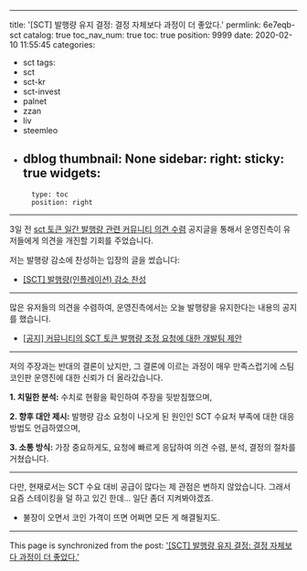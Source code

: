 
---
title: '[SCT] 발행량 유지 결정: 결정 자체보다 과정이 더 좋았다.'
permlink: 6e7eqb-sct
catalog: true
toc_nav_num: true
toc: true
position: 9999
date: 2020-02-10 11:55:45
categories:
- sct
tags:
- sct
- sct-kr
- sct-invest
- palnet
- zzan
- liv
- steemleo
- dblog
thumbnail: None
sidebar:
    right:
        sticky: true
widgets:
    -
        type: toc
        position: right
---


3일 전 [sct 토큰 일간 발행량 관련 커뮤니티 의견 수렴](https://www.steemcoinpan.com/sct/@sct/5gctkt-sct) 공지글을 통해서 운영진측이 유저들에게 의견을 개진할 기회를 주었습니다.

저는 발행량 감소에 찬성하는 입장의 글을 썼습니다:

* [[SCT] 발행량(인플레이션) 감소 찬성](https://www.steemcoinpan.com/sct/@glory7/5cotpv-sct)

---

많은 유저들의 의견을 수렴하여, 운영진측에서는 오늘 발행량을 유지한다는 내용의 공지를 했습니다.

* [[공지] 커뮤니티의 SCT 토큰 발행량 조정 요청에 대한 개발팀 제안](https://www.steemcoinpan.com/sct/@sct/kdbdo-sct)

---

저의 주장과는 반대의 결론이 났지만, 그 결론에 이르는 과정이 매우 만족스럽기에 스팀코인판 운영진에 대한 신뢰가 더 올라갔습니다.

**1. 치밀한 분석:** 수치로 현황을 확인하여 주장을 뒷받침했으며,

**2. 향후 대안 제시:** 발행량 감소 요청이 나오게 된 원인인 SCT 수요처 부족에 대한 대응방법도 언급하였으며,

**3. 소통 방식:** 가장 중요하게도, 요청에 빠르게 응답하여 의견 수렴, 분석, 결정의 절차를 거쳤습니다.

---

다만, 현재로서는 SCT 수요 대비 공급이 많다는 제 관점은 변하지 않았습니다. 그래서 요즘 스테이킹을 덜 하고 있긴 한데... 일단 좀더 지켜봐야겠죠.

* 불장이 오면서 코인 가격이 뜨면 어쩌면 모든 게 해결될지도.

- - -

This page is synchronized from the post: ['[SCT] 발행량 유지 결정: 결정 자체보다 과정이 더 좋았다.'](https://steemit.com/@glory7/6e7eqb-sct)

